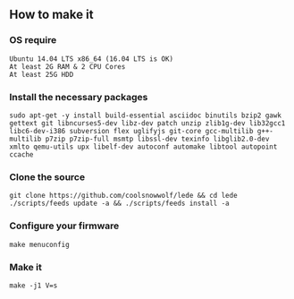 ## How to make it

### OS require
    Ubuntu 14.04 LTS x86_64 (16.04 LTS is OK)
    At least 2G RAM & 2 CPU Cores
    At least 25G HDD

### Install the necessary packages
```sudo apt-get -y install build-essential asciidoc binutils bzip2 gawk gettext git libncurses5-dev libz-dev patch unzip zlib1g-dev lib32gcc1 libc6-dev-i386 subversion flex uglifyjs git-core gcc-multilib g++-multilib p7zip p7zip-full msmtp libssl-dev texinfo libglib2.0-dev xmlto qemu-utils upx libelf-dev autoconf automake libtool autopoint ccache```

### Clone the source
```git clone https://github.com/coolsnowwolf/lede && cd lede```
```./scripts/feeds update -a && ./scripts/feeds install -a```

### Configure your firmware
```make menuconfig```

### Make it
```make -j1 V=s```
